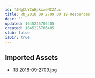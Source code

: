 ```yaml
---
id: TJNgCLYCuEpkxxeNCZAuc
title: Rb_2018 09 2709 00 19 Resources
desc: ''
updated: 1645225706405
created: 1645225706405
stub: false
isDir: true
---
```

## Imported Assets
- [RB 2018-09-2709.jpg](/assets/rb-2018-09-2709.jpg)
